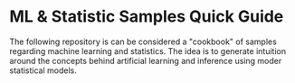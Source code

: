 # ML & Statistic Samples Quick Guide

The following repository is can be considered a "cookbook" of samples regarding machine learning and statistics. The idea is to generate intuition around the concepts behind artificial learning and inference using moder statistical models.






